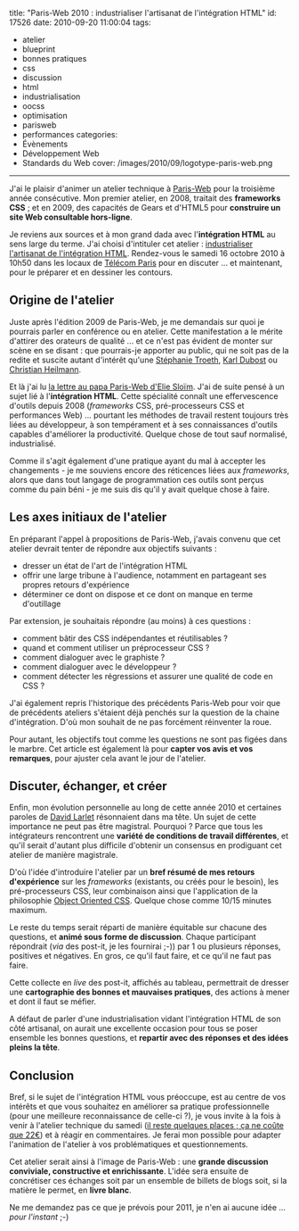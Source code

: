 title: "Paris-Web 2010 : industrialiser l'artisanat de l'intégration HTML"
id: 17526
date: 2010-09-20 11:00:04
tags:
- atelier
- blueprint
- bonnes pratiques
- css
- discussion
- html
- industrialisation
- oocss
- optimisation
- parisweb
- performances
categories:
- Évènements
- Développement Web
- Standards du Web
cover: /images/2010/09/logotype-paris-web.png
---

J'ai le plaisir d'animer un atelier technique à [Paris-Web](http://www.paris-web.fr) pour la troisième année consécutive. Mon premier atelier, en 2008, traitait des **frameworks CSS** ; et en 2009, des capacités de Gears et d'HTML5 pour **construire un site Web consultable hors-ligne**.

Je reviens aux sources et à mon grand dada avec l'**intégration HTML** au sens large du terme. J'ai choisi d'intituler cet atelier : [industrialiser l'artisanat de l'intégration HTML](http://www.paris-web.fr/2010/programme/industrialiser-lartisanat-de-lintegration-html.php). Rendez-vous le samedi 16 octobre 2010 à 10h50 dans les locaux de [Télécom Paris](http://www.telecom-paristech.fr/) pour en discuter ... et maintenant, pour le préparer et en dessiner les contours.

<!--more-->

## Origine de l'atelier

Juste après l'édition 2009 de Paris-Web, je me demandais sur quoi je pourrais parler en conférence ou en atelier. Cette manifestation a le mérite d'attirer des orateurs de qualité ... et ce n'est pas évident de monter sur scène en se disant : que pourrais-je apporter au public, qui ne soit pas de la redite et suscite autant d'intérêt qu'une [Stéphanie Troeth](http://stephanietroeth.com/), [Karl Dubost](http://www.la-grange.net/) ou [Christian Heilmann](http://icant.co.uk/).

Et là j'ai lu [la lettre au papa Paris-Web d'Elie Sloïm](http://blog.temesis.com/post/2009/12/15/Ma-lettre-a-papa-ParisWeb). J'ai de suite pensé à un sujet lié à l'**intégration HTML**. Cette spécialité connaît une effervescence d'outils depuis 2008 (_frameworks_ CSS, pré-processeurs CSS et performances Web) ... pourtant les méthodes de travail restent toujours très liées au développeur, à son tempérament et à ses connaissances d'outils capables d'améliorer la productivité. Quelque chose de tout sauf normalisé, industrialisé.

Comme il s'agit également d'une pratique ayant du mal à accepter les changements - je me souviens encore des réticences liées aux _frameworks_, alors que dans tout langage de programmation ces outils sont perçus comme du pain béni - je me suis dis qu'il y avait quelque chose à faire.

## Les axes initiaux de l'atelier

En préparant l'appel à propositions de Paris-Web, j'avais convenu que cet atelier devrait tenter de répondre aux objectifs suivants :

*   dresser un état de l'art de l'intégration HTML
*   offrir une large tribune à l'audience, notamment en partageant ses  propres retours d'expérience
*   déterminer ce dont on dispose et ce dont on manque en terme  d'outillage

Par extension, je souhaitais répondre (au moins) à ces questions :

*   comment bâtir des CSS indépendantes et réutilisables ?
*   quand et comment utiliser un préprocesseur CSS ?
*   comment dialoguer avec le graphiste ?
*   comment dialoguer avec le développeur ?
*   comment détecter les régressions et assurer une qualité de code en  CSS ?

J'ai également repris l'historique des précédents Paris-Web pour voir que de précédents ateliers s'étaient déjà penchés sur la question de la chaine d'intégration. D'où mon souhait de ne pas forcément réinventer la roue.

Pour autant, les objectifs tout comme les questions ne sont pas figées dans le marbre. Cet article est également là pour **capter vos avis et vos remarques**, pour ajuster cela avant le jour de l'atelier.

## Discuter, échanger, et créer

Enfin, mon évolution personnelle au long de cette année 2010 et certaines paroles de [David Larlet](http://larlet.fr/) résonnaient dans ma tête.
Un sujet de cette importance ne peut pas être magistral. Pourquoi ? Parce que tous les intégrateurs rencontrent une **variété de conditions de travail différentes**, et qu'il serait d'autant plus difficile d'obtenir un consensus en prodiguant cet atelier de manière magistrale.

D'où l'idée d'introduire l'atelier par un **bref résumé de mes retours d'expérience** sur les _frameworks_ (existants, ou créés pour le besoin), les pré-processeurs CSS, leur combinaison ainsi que l'application de la philosophie [Object Oriented CSS](http://oocss.org/). Quelque chose comme 10/15 minutes maximum.

Le reste du temps serait réparti de manière équitable sur chacune des questions, et **animé sous forme de discussion**. Chaque participant répondrait (_via_ des post-it, je les fournirai ;-)) par 1 ou plusieurs réponses, positives et négatives. En gros, ce qu'il faut faire, et ce qu'il ne faut pas faire.

Cette collecte en _live_ des post-it, affichés au tableau, permettrait de dresser une **cartographie des bonnes et mauvaises pratiques**, des actions à mener et dont il faut se méfier.

A défaut de parler d'une industrialisation vidant l'intégration HTML de son côté artisanal, on aurait une excellente occasion pour tous se poser ensemble les bonnes questions, et **repartir avec des réponses et des idées pleins la tête**.

## Conclusion

Bref, si le sujet de l'intégration HTML vous préoccupe, est au centre de vos intérêts et que vous souhaitez en améliorer sa pratique professionnelle (pour une meilleure reconnaissance de celle-ci ?), je vous invite à la fois à venir à l'atelier technique du samedi ([il reste quelques places ; ça ne coûte que 22€](http://inscriptions.paris-web.fr/)) et à réagir en commentaires. Je ferai mon possible pour adapter l'animation de l'atelier à vos problématiques et questionnements.

Cet atelier serait ainsi à l'image de Paris-Web : une **grande discussion conviviale, constructive et enrichissante**.
L'idée sera ensuite de concrétiser ces échanges soit par un ensemble de billets de blogs soit, si la matière le permet, en **livre blanc**.

Ne me demandez pas ce que je prévois pour 2011, je n'en ai aucune idée ... _pour l'instant_ ;-)